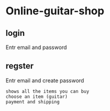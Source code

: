 # Online-guitar-shop
## login
  Entr email and password
## regster
Entr email and create password
```
shows all the items you can buy
choose an item (guitar)
payment and shipping
```
